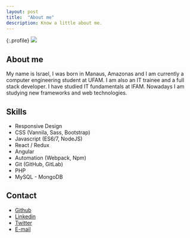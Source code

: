 ```yaml
---
layout: post
title:  "About me"
description: Know a little about me.
---
```


{:.profile}
![](https://avatars0.githubusercontent.com/u/14979578?s=460&v=4)

## About me

My name is Israel, I was born in Manaus, Amazonas and I am currently a computer engineering student at UFAM. I am also an IT trainee and a full stack developer. I have studied IT fundamentals at IFAM. Nowadays I am studying new frameworks and web technologies.

## Skills

* Responsive Design
* CSS (Vannila, Sass, Bootstrap)
* Javascript (ES6/7, NodeJS)
* React / Redux
* Angular
* Automation (Webpack, Npm)
* Git (GitHub, GitLab)
* PHP
* MySQL - MongoDB

## Contact

* [Github](https://github.com/israelmarmar)
* [Linkedin](https://www.linkedin.com/in/israelmarquesmartins/)
* [Twitter](https://twitter.com/isrmarmar)
* [E-mail](mailto:israel_batista.am@hotmail.com)